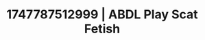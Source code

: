 ---
categories:
- Immersive erotica
- Femdom wrestling
- Shibari art
- Eco-erotica
- Slow strip tease
image: /assets/images/1747787512999.jpg
layout: post
seo:
  description: Featured content with artistic ABDL Play, Scat Fetish. HD images available.
  keywords: ABDL Play, Scat Fetish
  og_image: /assets/images/1747787512999.jpg
  schema_type: VisualArtwork
tags:
- ABDL Play
- '#1747787512999'
- Scat Fetish
title: 1747787512999 | ABDL Play Scat Fetish
---